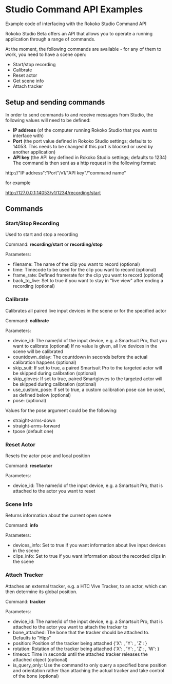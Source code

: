 # Studio Command API Examples
Example code of interfacing with the Rokoko Studio Command API

Rokoko Studio Beta offers an API that allows you to operate a running application through a range of commands.

At the moment, the following commands are available - for any of them to work, you need to have a scene open:

* Start/stop recording
* Calibrate
* Reset actor
* Get scene info
* Attach tracker

## Setup and sending commands
In order to send commands to and receive messages from Studio, the following values will need to be defined:

* **IP address** (of the computer running Rokoko Studio that you want to interface with)
* **Port** (the port value defined in Rokoko Studio settings; defaults to 14053. This needs to be changed if this port is blocked or used by another application)
* **API key** (the API key defined in Rokoko Studio settings; defaults to 1234)
The command is then sent as a http request in the following format:

http://"IP address":"Port"/v1/"API key"/"command name"

for example

http://127.0.0.1:14053/v1/1234/recording/start

## Commands
### Start/Stop Recording
Used to start and stop a recording

Command: **recording/start** or **recording/stop**

Parameters:
* filename: The name of the clip you want to record (optional)
* time: Timecode to be used for the clip you want to record (optional)
* frame_rate: Defined framerate for the clip you want to record (optional)
* back_to_live: Set to true if you want to stay in "live view" after ending a recording (optional)
 
### Calibrate
Calibrates all paired live input devices in the scene or for the specified actor

Command: **calibrate**

Parameters:
* device_id: The name/id of the input device, e.g. a Smartsuit Pro, that you want to calibrate (optional)
If no value is given, all live devices in the scene will be calibrated
* countdown_delay: The countdown in seconds before the actual calibration happens (optional)
* skip_suit: If set to true, a paired Smartsuit Pro to the targeted actor will be skipped during calibration (optional)
* skip_gloves: If set to true, paired Smartgloves to the targeted actor will be skipped during calibration (optional)
* use_custom_pose: If set to true, a custom calibration pose can be used, as defined below (optional)
* pose: (optional)

Values for the pose argument could be the following:
* straight-arms-down
* straight-arms-forward
* tpose (default one)

### Reset Actor
Resets the actor pose and local position

Command: **resetactor**

Parameters:
* device_id: The name/id of the input device, e.g. a Smartsuit Pro, that is attached to the actor you want to reset

### Scene Info
Returns information about the current open scene

Command: **info**

Parameters:
* devices_info: Set to true if you want information about live input devices in the scene
* clips_info: Set to true if you want information about the recorded clips in the scene

### Attach Tracker
Attaches an external tracker, e.g. a HTC Vive Tracker, to an actor, which can then determine its global position.

Command: **tracker**

Parameters:
* device_id: The name/id of the input device, e.g. a Smartsuit Pro, that is attached to the actor you want to attach the tracker to
* bone_attached: The bone that the tracker should be attached to. Defaults to "Hips"
* position: Position of the tracker being attached
{'X': <value>, 'Y': <value>, 'Z': <value>}
* rotation: Rotation of the tracker being attached
{'X': <value>, 'Y': <value>, 'Z': <value>, 'W': <value>}
* timeout: Time in seconds until the attached tracker releases the attached object (optional)
* is_query_only: Use the command to only query a specified bone position and orientation rather than attaching the actual tracker and take control of the bone (optional)
